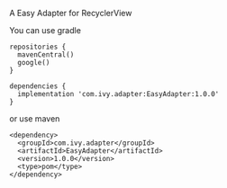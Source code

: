 A Easy Adapter for RecyclerView

You can use gradle
```
repositories {
  mavenCentral()
  google()
}

dependencies {
  implementation 'com.ivy.adapter:EasyAdapter:1.0.0'
}
```

or use maven
```
<dependency>
  <groupId>com.ivy.adapter</groupId>
  <artifactId>EasyAdapter</artifactId>
  <version>1.0.0</version>
  <type>pom</type>
</dependency>
```
